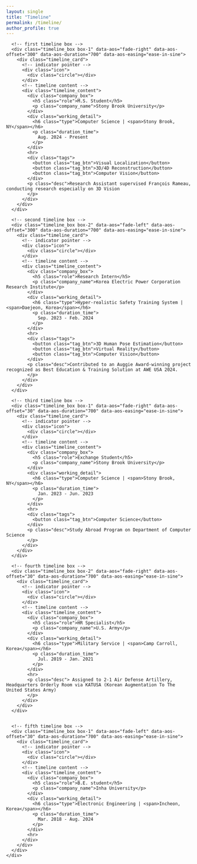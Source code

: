 ```yaml
---
layout: single
title: "Timeline"
permalink: /timeline/
author_profile: true
---
```


<div class="timeline-section">
  <div class="main">
    <div class="timeline_container">
      <!-- vertical indicator -->
      <div class="indicator_line"></div>
      
      <!-- first timeline box -->
      <div class="timeline_box box-1" data-aos="fade-right" data-aos-offset="300" data-aos-duration="700" data-aos-easing="ease-in-sine">
        <div class="timeline_card">
          <!-- indicator pointer -->
          <div class="icon">
            <div class="circle"></div>
          </div>
          <!-- timeline content -->
          <div class="timeline_content">
            <div class="company_box">
              <h5 class="role">M.S. Student</h5>
              <p class="company_name">Stony Brook University</p>
            </div>
            <div class="working_detail">
              <h6 class="type">Computer Science | <span>Stony Brook, NY</span></h6>
              <p class="duration_time">
                Aug. 2024 - Present
              </p>
            </div>
            <hr>
            <div class="tags">
              <button class="tag_btn">Visual Localization</button>
              <button class="tag_btn">3D/4D Reconstruction</button>
              <button class="tag_btn">Computer Vision</button>
            </div>
            <p class="desc">Research Assistant supervised François Rameau, conducting research especially on 3D Vision
            </p>
          </div>
        </div>
      </div>
      
      <!-- second timeline box -->
      <div class="timeline_box box-2" data-aos="fade-left" data-aos-offset="300" data-aos-duration="700" data-aos-easing="ease-in-sine">
        <div class="timeline_card">
          <!-- indicator pointer -->
          <div class="icon">
            <div class="circle"></div>
          </div>
          <!-- timeline content -->
          <div class="timeline_content">
            <div class="company_box">
              <h5 class="role">Research Intern</h5>
              <p class="company_name">Korea Electric Power Corporation Research Institute</p>
            </div>
            <div class="working_detail">
              <h6 class="type">Hyper-realistic Safety Training System | <span>Daejeon, Korea</span></h6>
              <p class="duration_time">
                Sep. 2023 - Feb. 2024
              </p>
            </div>
            <hr>
            <div class="tags">
              <button class="tag_btn">3D Human Pose Estimation</button>
              <button class="tag_btn">Virtual Reality</button>
              <button class="tag_btn">Computer Vision</button>
            </div>
            <p class="desc">Contributed to an Auggie Award-winning project recognized as Best Education & Training Solution at AWE USA 2024.
            </p>
          </div>
        </div>
      </div>
      
      <!-- third timeline box -->
      <div class="timeline_box box-1" data-aos="fade-right" data-aos-offset="30" data-aos-duration="700" data-aos-easing="ease-in-sine">
        <div class="timeline_card">
          <!-- indicator pointer -->
          <div class="icon">
            <div class="circle"></div>
          </div>
          <!-- timeline content -->
          <div class="timeline_content">
            <div class="company_box">
              <h5 class="role">Exchange Student</h5>
              <p class="company_name">Stony Brook University</p>
            </div>
            <div class="working_detail">
              <h6 class="type">Computer Science | <span>Stony Brook, NY</span></h6>
              <p class="duration_time">
                Jan. 2023 - Jun. 2023
              </p>
            </div>
            <hr>
            <div class="tags">
              <button class="tag_btn">Computer Science</button>
            </div>
            <p class="desc">Study Abroad Program on Department of Computer Science
            </p>
          </div>
        </div>
      </div>
      
      <!-- fourth timeline box -->
      <div class="timeline_box box-2" data-aos="fade-right" data-aos-offset="30" data-aos-duration="700" data-aos-easing="ease-in-sine">
        <div class="timeline_card">
          <!-- indicator pointer -->
          <div class="icon">
            <div class="circle"></div>
          </div>
          <!-- timeline content -->
          <div class="timeline_content">
            <div class="company_box">
              <h5 class="role">HR Specialist</h5>
              <p class="company_name">U.S. Army</p>
            </div>
            <div class="working_detail">
              <h6 class="type">Military Service | <span>Camp Carroll, Korea</span></h6>
              <p class="duration_time">
                Jul. 2019 - Jan. 2021
              </p>
            </div>
            <hr>
            <p class="desc"> Assigned to 2-1 Air Defense Artillery, Headquarters Orderly Room via KATUSA (Korean Augmentation To The United States Army)
            </p>
          </div>
        </div>
      </div>
      
      
      <!-- fifth timeline box -->
      <div class="timeline_box box-1" data-aos="fade-left" data-aos-offset="30" data-aos-duration="700" data-aos-easing="ease-in-sine">
        <div class="timeline_card">
          <!-- indicator pointer -->
          <div class="icon">
            <div class="circle"></div>
          </div>
          <!-- timeline content -->
          <div class="timeline_content">
            <div class="company_box">
              <h5 class="role">B.E. student</h5>
              <p class="company_name">Inha University</p>
            </div>
            <div class="working_detail">
              <h6 class="type">Electronic Engineering | <span>Incheon, Korea</span></h6>
              <p class="duration_time">
                Mar. 2018 - Aug. 2024
              </p>
            </div>
            <hr>
          </div>
        </div>
      </div>
    </div>
  </div>
</div>
